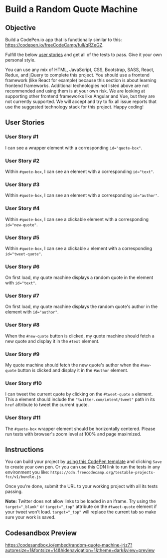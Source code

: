 # Build a Random Quote Machine

## Objective

Build a CodePen.io app that is functionally similar to this: https://codepen.io/freeCodeCamp/full/qRZeGZ.

Fulfill the below [user stories](https://en.wikipedia.org/wiki/User_story) and get all of the tests to pass. Give it your own personal style.

You can use any mix of HTML, JavaScript, CSS, Bootstrap, SASS, React, Redux, and jQuery to complete this project. You should use a frontend framework (like React for example) because this section is about learning frontend frameworks. Additional technologies not listed above are not recommended and using them is at your own risk. We are looking at supporting other frontend frameworks like Angular and Vue, but they are not currently supported. We will accept and try to fix all issue reports that use the suggested technology stack for this project. Happy coding!

## User Stories

### User Story #1

I can see a wrapper element with a corresponding `id="quote-box"`.

### User Story #2

Within `#quote-box`, I can see an element with a corresponding `id="text"`.

### User Story #3

Within `#quote-box`, I can see an element with a corresponding `id="author"`.

### User Story #4

Within `#quote-box`, I can see a clickable element with a corresponding `id="new-quote"`.

### User Story #5

Within `#quote-box`, I can see a clickable `a` element with a corresponding `id="tweet-quote"`.

### User Story #6

On first load, my quote machine displays a random quote in the element with `id="text"`.

### User Story #7

On first load, my quote machine displays the random quote's author in the element with `id="author"`.

### User Story #8

When the `#new-quote` button is clicked, my quote machine should fetch a new quote and display it in the `#text` element.

### User Story #9

My quote machine should fetch the new quote's author when the `#new-quote` button is clicked and display it in the `#author` element.

### User Story #10

I can tweet the current quote by clicking on the `#tweet-quote` `a` element. This a element should include the `"twitter.com/intent/tweet"` path in its `href` attribute to tweet the current quote.

### User Story #11

The `#quote-box` wrapper element should be horizontally centered. Please run tests with browser's zoom level at 100% and page maximized.

## Instructions

You can build your project by [using this CodePen template](https://codepen.io/pen?template=MJjpwO) and clicking `Save` to create your own pen. Or you can use this CDN link to run the tests in any environment you like: `https://cdn.freecodecamp.org/testable-projects-fcc/v1/bundle.js`

Once you're done, submit the URL to your working project with all its tests passing.

**Note:** Twitter does not allow links to be loaded in an iframe. Try using the `target="_blank"` or `target="_top"` attribute on the `#tweet-quote` element if your tweet won't load. `target="_top"` will replace the current tab so make sure your work is saved.

## Codesandbox Preview

https://codesandbox.io/embed/random-quote-machine-jrjz7?autoresize=1&fontsize=14&hidenavigation=1&theme=dark&view=preview